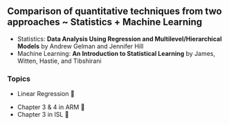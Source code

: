 ## Comparison of quantitative techniques from two approaches ~ Statistics + Machine Learning 

* Statistics: **Data Analysis Using Regression and Multilevel/Hierarchical Models** by Andrew Gelman and Jennifer Hill
* Machine Learning: **An Introduction to Statistical Learning** by James, Witten, Hastie, and Tibshirani 

### Topics 

* Linear Regression :small_orange_diamond:
- Chapter 3 & 4 in ARM :construction:
- Chapter 3 in ISL :construction:


